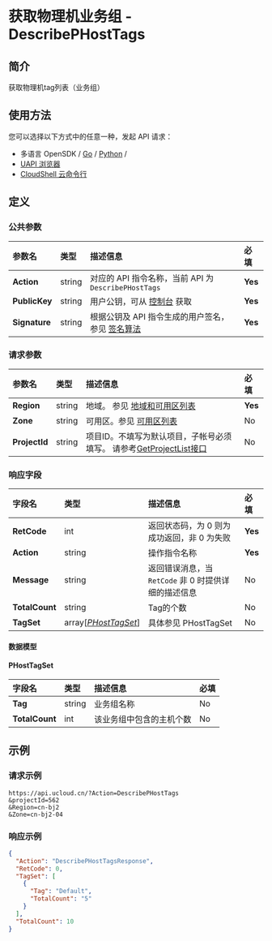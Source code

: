 # 获取物理机业务组 - DescribePHostTags

## 简介

获取物理机tag列表（业务组）






## 使用方法

您可以选择以下方式中的任意一种，发起 API 请求：
- 多语言 OpenSDK / [Go](https://github.com/ucloud/ucloud-sdk-go) / [Python](https://github.com/ucloud/ucloud-sdk-python3) /
- [UAPI 浏览器](https://console.ucloud.cn/uapi/detail?id=DescribePHostTags)
- [CloudShell 云命令行](https://shell.ucloud.cn/)


## 定义

### 公共参数

| 参数名 | 类型 | 描述信息 | 必填 |
|:---|:---|:---|:---|
| **Action**     | string  | 对应的 API 指令名称，当前 API 为 `DescribePHostTags`                        | **Yes** |
| **PublicKey**  | string  | 用户公钥，可从 [控制台](https://console.ucloud.cn/uapi/apikey) 获取                                             | **Yes** |
| **Signature**  | string  | 根据公钥及 API 指令生成的用户签名，参见 [签名算法](api/summary/signature.md)  | **Yes** |

### 请求参数

| 参数名 | 类型 | 描述信息 | 必填 |
|:---|:---|:---|:---|
| **Region** | string | 地域。 参见 [地域和可用区列表](api/summary/regionlist) |**Yes**|
| **Zone** | string | 可用区。参见 [可用区列表](api/summary/regionlist) |No|
| **ProjectId** | string | 项目ID。不填写为默认项目，子帐号必须填写。 请参考[GetProjectList接口](api/summary/get_project_list) |No|

### 响应字段

| 字段名 | 类型 | 描述信息 | 必填 |
|:---|:---|:---|:---|
| **RetCode** | int | 返回状态码，为 0 则为成功返回，非 0 为失败 |**Yes**|
| **Action** | string | 操作指令名称 |**Yes**|
| **Message** | string | 返回错误消息，当 `RetCode` 非 0 时提供详细的描述信息 |No|
| **TotalCount** | string | Tag的个数 |No|
| **TagSet** | array[[*PHostTagSet*](#PHostTagSet)] | 具体参见 PHostTagSet |No|

#### 数据模型


#### PHostTagSet

| 字段名 | 类型 | 描述信息 | 必填 |
|:---|:---|:---|:---|
| **Tag** | string | 业务组名称 |No|
| **TotalCount** | int | 该业务组中包含的主机个数 |No|

## 示例

### 请求示例
    
```
https://api.ucloud.cn/?Action=DescribePHostTags
&projectId=562
&Region=cn-bj2
&Zone=cn-bj2-04
```

### 响应示例
    
```json
{
  "Action": "DescribePHostTagsResponse",
  "RetCode": 0,
  "TagSet": [
    {
      "Tag": "Default",
      "TotalCount": "5"
    }
  ],
  "TotalCount": 10
}
```





